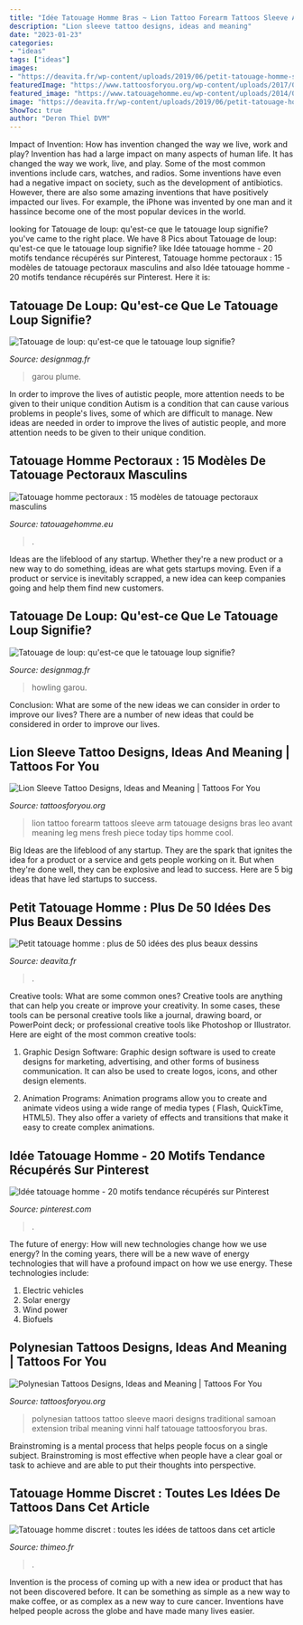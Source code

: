 ```yaml
---
title: "Idée Tatouage Homme Bras ~ Lion Tattoo Forearm Tattoos Sleeve Arm Tatouage Designs Bras Leo Avant Meaning Leg Mens Fresh Piece Today Tips Homme Cool"
description: "Lion sleeve tattoo designs, ideas and meaning"
date: "2023-01-23"
categories:
- "ideas"
tags: ["ideas"]
images:
- "https://deavita.fr/wp-content/uploads/2019/06/petit-tatouage-homme-sur-les-jambes-idées-minimalistes.jpg"
featuredImage: "https://www.tattoosforyou.org/wp-content/uploads/2017/05/Lion-Tattoo-Sleeve.jpg"
featured_image: "https://www.tatouagehomme.eu/wp-content/uploads/2014/02/tatouage-homme-pectoraux-7.jpg"
image: "https://deavita.fr/wp-content/uploads/2019/06/petit-tatouage-homme-sur-les-jambes-idées-minimalistes.jpg"
ShowToc: true
author: "Deron Thiel DVM"
---
```



Impact of Invention: How has invention changed the way we live, work and play?
Invention has had a large impact on many aspects of human life. It has changed the way we work, live, and play. Some of the most common inventions include cars, watches, and radios. Some inventions have even had a negative impact on society, such as the development of antibiotics. However, there are also some amazing inventions that have positively impacted our lives. For example, the iPhone was invented by one man and it hassince become one of the most popular devices in the world.

	

		
looking for Tatouage de loup: qu&#039;est-ce que le tatouage loup signifie? you've came to the right place. We have 8 Pics about Tatouage de loup: qu&#039;est-ce que le tatouage loup signifie? like Idée tatouage homme - 20 motifs tendance récupérés sur Pinterest, Tatouage homme pectoraux : 15 modèles de tatouage pectoraux masculins and also Idée tatouage homme - 20 motifs tendance récupérés sur Pinterest. Here it is:
		
    
## Tatouage De Loup: Qu&#039;est-ce Que Le Tatouage Loup Signifie?

<img loading=lazy src="https://designmag.fr/wp-content/uploads/2019/10/tatouage-de-loup-plume-gambe.jpg" onerror="this.onerror=null;this.src='https://tse3.mm.bing.net/th?id=OIP.PrZiUVf_OWdeoMwXuy3rugHaH-&amp;pid=15.1';" alt="Tatouage de loup: qu&#039;est-ce que le tatouage loup signifie?">

_Source: designmag.fr_

>garou plume. 

	

In order to improve the lives of autistic people, more attention needs to be given to their unique condition
Autism is a condition that can cause various problems in people's lives, some of which are difficult to manage. New ideas are needed in order to improve the lives of autistic people, and more attention needs to be given to their unique condition.

    
## Tatouage Homme Pectoraux : 15 Modèles De Tatouage Pectoraux Masculins

<img loading=lazy src="https://www.tatouagehomme.eu/wp-content/uploads/2014/02/tatouage-homme-pectoraux-7.jpg" onerror="this.onerror=null;this.src='https://tse1.mm.bing.net/th?id=OIP.10oKB2EWi2usw0_Y0qnt9QHaHa&amp;pid=15.1';" alt="Tatouage homme pectoraux : 15 modèles de tatouage pectoraux masculins">

_Source: tatouagehomme.eu_

>. 

	

Ideas are the lifeblood of any startup. Whether they're a new product or a new way to do something, ideas are what gets startups moving. Even if a product or service is inevitably scrapped, a new idea can keep companies going and help them find new customers.

    
## Tatouage De Loup: Qu&#039;est-ce Que Le Tatouage Loup Signifie?

<img loading=lazy src="https://designmag.fr/wp-content/uploads/2019/10/tatouage-de-loup-criant-homme.jpg" onerror="this.onerror=null;this.src='https://tse1.mm.bing.net/th?id=OIP.J-3R5PxX9B1WuKT2OnoDlwHaNL&amp;pid=15.1';" alt="Tatouage de loup: qu&#039;est-ce que le tatouage loup signifie?">

_Source: designmag.fr_

>howling garou. 

	

Conclusion: What are some of the new ideas we can consider in order to improve our lives?
There are a number of new ideas that could be considered in order to improve our lives.

    
## Lion Sleeve Tattoo Designs, Ideas And Meaning | Tattoos For You

<img loading=lazy src="https://www.tattoosforyou.org/wp-content/uploads/2017/05/Lion-Tattoo-Sleeve.jpg" onerror="this.onerror=null;this.src='https://tse1.mm.bing.net/th?id=OIP.dm8g8g8ErgRyPe6PKy5GiQHaJ3&amp;pid=15.1';" alt="Lion Sleeve Tattoo Designs, Ideas and Meaning | Tattoos For You">

_Source: tattoosforyou.org_

>lion tattoo forearm tattoos sleeve arm tatouage designs bras leo avant meaning leg mens fresh piece today tips homme cool. 

	

Big Ideas are the lifeblood of any startup. They are the spark that ignites the idea for a product or a service and gets people working on it. But when they're done well, they can be explosive and lead to success. Here are 5 big ideas that have led startups to success.

    
## Petit Tatouage Homme : Plus De 50 Idées Des Plus Beaux Dessins

<img loading=lazy src="https://deavita.fr/wp-content/uploads/2019/06/petit-tatouage-homme-sur-les-jambes-idées-minimalistes.jpg" onerror="this.onerror=null;this.src='https://tse3.mm.bing.net/th?id=OIP.P0XYjdJruMum25phMXoqPwHaJQ&amp;pid=15.1';" alt="Petit tatouage homme : plus de 50 idées des plus beaux dessins">

_Source: deavita.fr_

>. 

	

Creative tools: What are some common ones?
Creative tools are anything that can help you create or improve your creativity. In some cases, these tools can be personal creative tools like a journal, drawing board, or PowerPoint deck; or professional creative tools like Photoshop or Illustrator. Here are eight of the most common creative tools:
1. Graphic Design Software: Graphic design software is used to create designs for marketing, advertising, and other forms of business communication. It can also be used to create logos, icons, and other design elements.

2. Animation Programs: Animation programs allow you to create and animate videos using a wide range of media types ( Flash, QuickTime, HTML5). They also offer a variety of effects and transitions that make it easy to create complex animations.


    
## Idée Tatouage Homme - 20 Motifs Tendance Récupérés Sur Pinterest

<img loading=lazy src="https://i.pinimg.com/736x/64/14/30/64143015e2b0510ac8143c77f899d72c.jpg?b=t" onerror="this.onerror=null;this.src='https://tse4.mm.bing.net/th?id=OIP.kXFIzgnfFS5uQ92wCLMWzQHaM4&amp;pid=15.1';" alt="Idée tatouage homme - 20 motifs tendance récupérés sur Pinterest">

_Source: pinterest.com_

>. 

	

The future of energy: How will new technologies change how we use energy?
In the coming years, there will be a new wave of energy technologies that will have a profound impact on how we use energy. These technologies include: 
1. Electric vehicles
2. Solar energy
3. Wind power
4. Biofuels

    
## Polynesian Tattoos Designs, Ideas And Meaning | Tattoos For You

<img loading=lazy src="http://www.tattoosforyou.org/wp-content/uploads/2013/09/Traditional-Polynesian-Tattoo-682x1024.jpg" onerror="this.onerror=null;this.src='https://tse2.mm.bing.net/th?id=OIP.YEUqi8d1EH3KZeAmGC5nvQHaLH&amp;pid=15.1';" alt="Polynesian Tattoos Designs, Ideas and Meaning | Tattoos For You">

_Source: tattoosforyou.org_

>polynesian tattoos tattoo sleeve maori designs traditional samoan extension tribal meaning vinni half tatouage tattoosforyou bras. 

	

Brainstroming is a mental process that helps people focus on a single subject. Brainstroming is most effective when people have a clear goal or task to achieve and are able to put their thoughts into perspective.

    
## Tatouage Homme Discret : Toutes Les Idées De Tattoos Dans Cet Article

<img loading=lazy src="https://www.thimeo.fr/wp-content/uploads/2016/06/imagesTatouage-homme-discret-36.jpg" onerror="this.onerror=null;this.src='https://tse3.mm.bing.net/th?id=OIP.7IpJkggopQZI0rppyK1A4AHaLJ&amp;pid=15.1';" alt="Tatouage homme discret : toutes les idées de tattoos dans cet article">

_Source: thimeo.fr_

>. 

	

Invention is the process of coming up with a new idea or product that has not been discovered before. It can be something as simple as a new way to make coffee, or as complex as a new way to cure cancer. Inventions have helped people across the globe and have made many lives easier.

